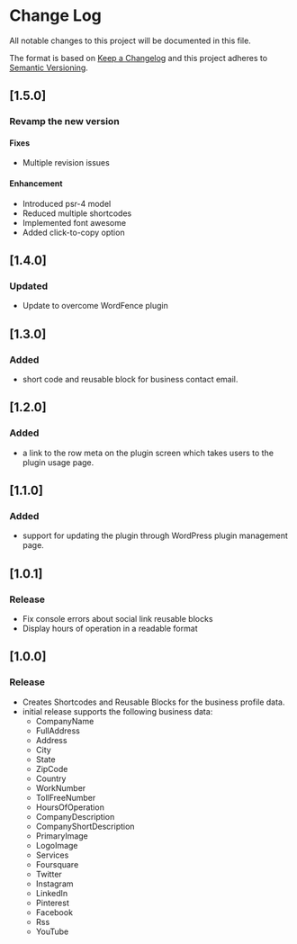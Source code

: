 # Change Log

All notable changes to this project will be documented in this file.

The format is based on [Keep a Changelog](http://keepachangelog.com/)
and this project adheres to [Semantic Versioning](http://semver.org/).

## [1.5.0]

### Revamp the new version

#### Fixes

- Multiple revision issues

#### Enhancement

- Introduced psr-4 model
- Reduced multiple shortcodes
- Implemented font awesome
- Added click-to-copy option

## [1.4.0]

### Updated

- Update to overcome WordFence plugin

## [1.3.0]

### Added

- short code and reusable block for business contact email.

## [1.2.0]

### Added

- a link to the row meta on the plugin screen which takes users to the plugin usage page.

## [1.1.0]

### Added

- support for updating the plugin through WordPress plugin management page.

## [1.0.1]

### Release

- Fix console errors about social link reusable blocks 
- Display hours of operation in a readable format

## [1.0.0]

### Release

- Creates Shortcodes and Reusable Blocks for the business profile data.
- initial release supports the following business data:
  - CompanyName
  - FullAddress
  - Address
  - City
  - State
  - ZipCode
  - Country
  - WorkNumber
  - TollFreeNumber
  - HoursOfOperation
  - CompanyDescription
  - CompanyShortDescription
  - PrimaryImage
  - LogoImage
  - Services
  - Foursquare
  - Twitter
  - Instagram
  - LinkedIn
  - Pinterest
  - Facebook
  - Rss
  - YouTube
